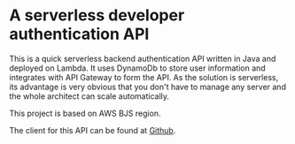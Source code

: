 # A serverless developer authentication API
This is a quick serverless backend authentication API written in Java and deployed on Lambda. It uses DynamoDb to store user information and integrates with API Gateway to form the API. As the solution is serverless, its advantage is very obvious that you don't have to manage any server and the whole architect can scale automatically.

This project is based on AWS BJS region.

The client for this API can be found at [Github](https://github.com/xfsnow/android/tree/master/CognitoBjs).

